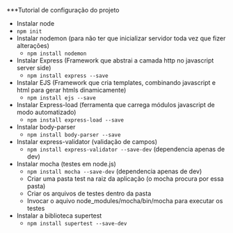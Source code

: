 ***Tutorial de configuração do projeto

- Instalar node
- `npm init`
- Instalar nodemon (para não ter que inicializar servidor toda vez que fizer alterações)
    - `npm install nodemon`
- Instalar Express (Framework que abstrai a camada http no javascript server side)
    - `npm install express --save`
- Instalar EJS (Framework que cria templates, combinando javascript e html para gerar htmls dinamicamente)
    - `npm install ejs --save`
- Instalar Express-load (ferramenta que carrega módulos javascript de modo automatizado)
    - `npm install express-load --save`
- Instalar body-parser
    - `npm install body-parser --save`
- Instalar express-validator (validação de campos)
    - `npm install express-validator --save-dev` (dependencia apenas de dev)
- Instalar mocha (testes em node.js)
    - `npm install mocha --save-dev` (dependencia apenas de dev)
    - Criar uma pasta test na raiz da aplicação (o mocha procura por essa pasta)
    - Criar os arquivos de testes dentro da pasta
    - Invocar o aquivo node_modules/mocha/bin/mocha para executar os testes
- Instalar a biblioteca supertest
    - `npm install supertest --save-dev`